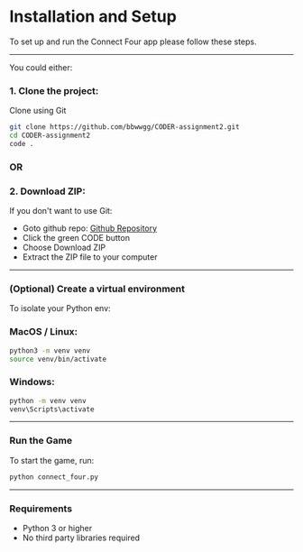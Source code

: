 # Installation and Setup

To set up and run the Connect Four app please follow these steps.

---

You could either:

### 1. Clone the project: 

Clone using Git
```bash
git clone https://github.com/bbwwgg/CODER-assignment2.git
cd CODER-assignment2
code .
```
### OR

### 2. Download ZIP:

If you don't want to use Git:

- Goto github repo: [Github Repository](https://github.com/bbwwgg/CODER-assignment2.git)
- Click the green CODE button
- Choose Download ZIP
- Extract the ZIP file to your computer 

---

### (Optional) Create a virtual environment

To isolate your Python env:

### MacOS / Linux:

```bash
python3 -m venv venv 
source venv/bin/activate 
```

### Windows:

```bash
python -m venv venv
venv\Scripts\activate 
```

---

### Run the Game

To start the game, run:

```bash
python connect_four.py
```

---

### Requirements
- Python 3 or higher
- No third party libraries required 



